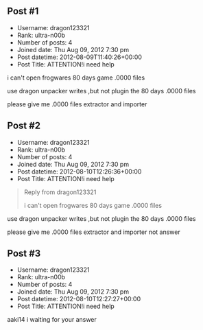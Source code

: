 ## Post #1
- Username: dragon123321
- Rank: ultra-n00b
- Number of posts: 4
- Joined date: Thu Aug 09, 2012 7:30 pm
- Post datetime: 2012-08-09T11:40:26+00:00
- Post Title: ATTENTION!i need help

i can't open frogwares 80 days game .0000 files

use dragon unpacker writes ,but not plugin the 80 days .0000 files  

please give me .0000 files extractor and importer
## Post #2
- Username: dragon123321
- Rank: ultra-n00b
- Number of posts: 4
- Joined date: Thu Aug 09, 2012 7:30 pm
- Post datetime: 2012-08-10T12:26:36+00:00
- Post Title: ATTENTION!i need help

> Reply from dragon123321
>
> i can't open frogwares 80 days game .0000 files

use dragon unpacker writes ,but not plugin the 80 days .0000 files  

please give me .0000 files extractor and importer
 not answer
## Post #3
- Username: dragon123321
- Rank: ultra-n00b
- Number of posts: 4
- Joined date: Thu Aug 09, 2012 7:30 pm
- Post datetime: 2012-08-10T12:27:27+00:00
- Post Title: ATTENTION!i need help

aaki14 i waiting for your answer
